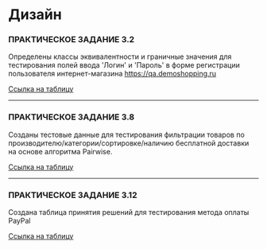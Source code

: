 # Дизайн

### ПРАКТИЧЕСКОЕ ЗАДАНИЕ 3.2 

Определены классы эквивалентности и граничные значения для тестирования полей ввода 'Логин' и 'Пароль' в форме регистрации пользователя интернет-магазина https://qa.demoshopping.ru

[Ссылка на таблицу](https://docs.google.com/spreadsheets/d/1qihfc2WIcFP2Sep_Ef7JNY8o9XyAcW7Ja8SbGtVSJzo/edit?usp=drive_link)

---

### ПРАКТИЧЕСКОЕ ЗАДАНИЕ 3.8

Созданы тестовые данные для тестирования фильтрации товаров по производителю/категории/сортировке/наличию бесплатной доставки на основе алгоритма Pairwise.

[Ссылка на таблицу](https://docs.google.com/spreadsheets/d/1hgdUsjy2CFzaosd-bASMA4fsLDs1Q12ddQ1Bgex4sI8/edit?usp=drive_link)

---

### ПРАКТИЧЕСКОЕ ЗАДАНИЕ 3.12

Создана таблица принятия решений для тестирования метода оплаты PayPal 

[Ссылка на таблицу](https://docs.google.com/spreadsheets/d/17IERxCjOmPCXiEWpWU486j_52NVKNLpeL3bIN-cybcw/edit?usp=drive_link)
